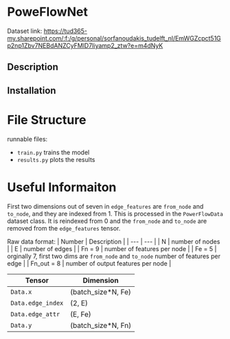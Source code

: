 # PoweFlowNet

Dataset link: https://tud365-my.sharepoint.com/:f:/g/personal/sorfanoudakis_tudelft_nl/EmWGZcpct51Gp2np1Zbv7NEBdANZCyFMlD7Iiyamp2_ztw?e=m4dNyK

## Description

## Installation

# File Structure
runnable files:
- `train.py` trains the model
- `results.py` plots the results

# Useful Informaiton
First two dimensions out of seven in `edge_features` are `from_node` and `to_node`, and they are indexed from $1$. This is processed in the `PowerFlowData` dataset class. It is reindexed from $0$ and the `from_node` and `to_node` are removed from the `edge_features` tensor.

Raw data format: 
| Number | Description |
| --- | --- |
| N | number of nodes |
| E | number of edges |
| Fn = 9 | number of features per node |
| Fe = 5 | orginally 7, first two dims are `from_node` and `to_node` number of features per edge |
| Fn_out = 8 | number of output features per node |

| Tensor | Dimension |
| --- | --- |
| `Data.x` | (batch_size*N, Fe) |
| `Data.edge_index` | (2, E) |
| `Data.edge_attr` | (E, Fe) |
| `Data.y` | (batch_size*N, Fn) |


